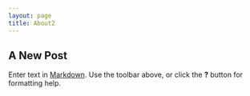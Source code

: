 ```yaml
---
layout: page
title: About2
---
```



## A New Post

Enter text in [Markdown](http://daringfireball.net/projects/markdown/). Use the toolbar above, or click the **?** button for formatting help.
